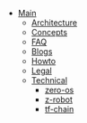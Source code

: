 * [Main](/)
  * [Architecture](architecture/)
  * [Concepts](concepts/)
  * [FAQ](faq/)
  * [Blogs](blog/)
  * [Howto](howto/)
  * [Legal]()
  * [Technical]()
    * [zero-os]()
    * [z-robot]()  
    * [tf-chain]()
